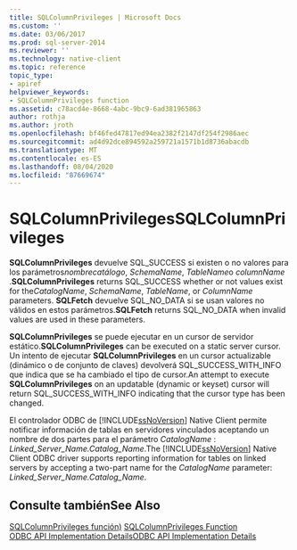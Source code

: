 ```yaml
---
title: SQLColumnPrivileges | Microsoft Docs
ms.custom: ''
ms.date: 03/06/2017
ms.prod: sql-server-2014
ms.reviewer: ''
ms.technology: native-client
ms.topic: reference
topic_type:
- apiref
helpviewer_keywords:
- SQLColumnPrivileges function
ms.assetid: c78acd4e-8668-4abc-9bc9-6ad381965863
author: rothja
ms.author: jroth
ms.openlocfilehash: bf46fed47817ed94ea2382f2147df254f2986aec
ms.sourcegitcommit: ad4d92dce894592a259721a1571b1d8736abacdb
ms.translationtype: MT
ms.contentlocale: es-ES
ms.lasthandoff: 08/04/2020
ms.locfileid: "87669674"
---
```

# <a name="sqlcolumnprivileges"></a><span data-ttu-id="feb14-102">SQLColumnPrivileges</span><span class="sxs-lookup"><span data-stu-id="feb14-102">SQLColumnPrivileges</span></span>
  <span data-ttu-id="feb14-103">**SQLColumnPrivileges** devuelve SQL_SUCCESS si existen o no valores para los parámetros*nombrecatálogo*, *SchemaName*, *TableName*o *columnName* .</span><span class="sxs-lookup"><span data-stu-id="feb14-103">**SQLColumnPrivileges** returns SQL_SUCCESS whether or not values exist for the*CatalogName*, *SchemaName*, *TableName*, or *ColumnName* parameters.</span></span> <span data-ttu-id="feb14-104">**SQLFetch** devuelve SQL_NO_DATA si se usan valores no válidos en estos parámetros.</span><span class="sxs-lookup"><span data-stu-id="feb14-104">**SQLFetch** returns SQL_NO_DATA when invalid values are used in these parameters.</span></span>  
  
 <span data-ttu-id="feb14-105">**SQLColumnPrivileges** se puede ejecutar en un cursor de servidor estático.</span><span class="sxs-lookup"><span data-stu-id="feb14-105">**SQLColumnPrivileges** can be executed on a static server cursor.</span></span> <span data-ttu-id="feb14-106">Un intento de ejecutar **SQLColumnPrivileges** en un cursor actualizable (dinámico o de conjunto de claves) devolverá SQL_SUCCESS_WITH_INFO que indica que se ha cambiado el tipo de cursor.</span><span class="sxs-lookup"><span data-stu-id="feb14-106">An attempt to execute **SQLColumnPrivileges** on an updatable (dynamic or keyset) cursor will return SQL_SUCCESS_WITH_INFO indicating that the cursor type has been changed.</span></span>  
  
 <span data-ttu-id="feb14-107">El controlador ODBC de [!INCLUDE[ssNoVersion](../../includes/ssnoversion-md.md)] Native Client permite notificar información de tablas en servidores vinculados aceptando un nombre de dos partes para el parámetro *CatalogName* : *Linked_Server_Name.Catalog_Name*.</span><span class="sxs-lookup"><span data-stu-id="feb14-107">The [!INCLUDE[ssNoVersion](../../includes/ssnoversion-md.md)] Native Client ODBC driver supports reporting information for tables on linked servers by accepting a two-part name for the *CatalogName* parameter: *Linked_Server_Name.Catalog_Name*.</span></span>  
  
## <a name="see-also"></a><span data-ttu-id="feb14-108">Consulte también</span><span class="sxs-lookup"><span data-stu-id="feb14-108">See Also</span></span>  
 <span data-ttu-id="feb14-109">[SQLColumnPrivileges función)](https://go.microsoft.com/fwlink/?LinkId=59335) </span><span class="sxs-lookup"><span data-stu-id="feb14-109">[SQLColumnPrivileges Function](https://go.microsoft.com/fwlink/?LinkId=59335) </span></span>  
 [<span data-ttu-id="feb14-110">ODBC API Implementation Details</span><span class="sxs-lookup"><span data-stu-id="feb14-110">ODBC API Implementation Details</span></span>](odbc-api-implementation-details.md)  
  
  
